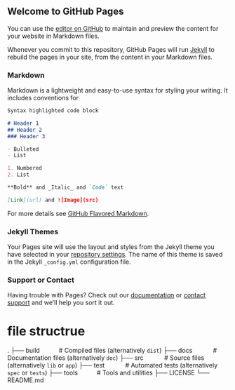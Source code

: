 ## Welcome to GitHub Pages

You can use the [editor on GitHub](https://github.com/wipelaw/adjuest_utf8_string/edit/master/README.md) to maintain and preview the content for your website in Markdown files.

Whenever you commit to this repository, GitHub Pages will run [Jekyll](https://jekyllrb.com/) to rebuild the pages in your site, from the content in your Markdown files.

### Markdown

Markdown is a lightweight and easy-to-use syntax for styling your writing. It includes conventions for

```markdown
Syntax highlighted code block

# Header 1
## Header 2
### Header 3

- Bulleted
- List

1. Numbered
2. List

**Bold** and _Italic_ and `Code` text

[Link](url) and ![Image](src)
```

For more details see [GitHub Flavored Markdown](https://guides.github.com/features/mastering-markdown/).

### Jekyll Themes

Your Pages site will use the layout and styles from the Jekyll theme you have selected in your [repository settings](https://github.com/wipelaw/adjuest_utf8_string/settings). The name of this theme is saved in the Jekyll `_config.yml` configuration file.

### Support or Contact

Having trouble with Pages? Check out our [documentation](https://help.github.com/categories/github-pages-basics/) or [contact support](https://github.com/contact) and we’ll help you sort it out.

# file structrue
.
├── build           # Compiled files (alternatively `dist`)
├── docs            # Documentation files (alternatively `doc`)
├── src             # Source files (alternatively `lib` or `app`)
├── test            # Automated tests (alternatively `spec` or `tests`)
├── tools           # Tools and utilities
├── LICENSE
└── README.md
